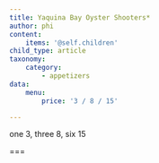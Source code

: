 ```yaml
---
title: Yaquina Bay Oyster Shooters*
author: phi
content:
    items: '@self.children'
child_type: article
taxonomy:
    category:
        - appetizers
data:
    menu:
        price: '3 / 8 / 15'

---
```


one <span class="price">3</span>, three <span class="price">8</span>, six <span class="price">15</span>

===
